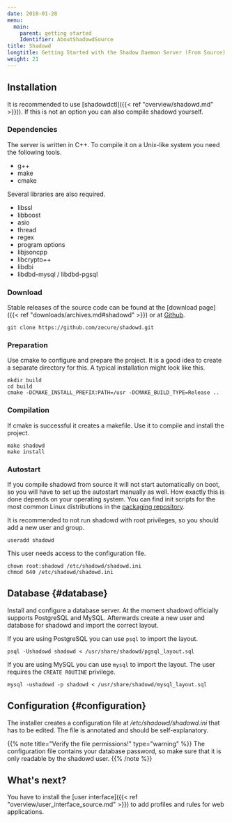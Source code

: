 ```yaml
---
date: 2018-01-28
menu:
  main:
    parent: getting started
    Identifier: AboutShadowdSource
title: Shadowd
longtitle: Getting Started with the Shadow Daemon Server (From Source)
weight: 21
---
```


## Installation

It is recommended to use [shadowdctl]({{< ref "overview/shadowd.md" >}})).
If this is not an option you can also compile shadowd yourself.

### Dependencies

The server is written in C++. To compile it on a Unix-like system you need the following tools.

 * g++
 * make
 * cmake

Several libraries are also required.

 * libssl
 * libboost
  * asio
  * thread
  * regex
  * program options
 * libjsoncpp
 * libcrypto++
 * libdbi
 * libdbd-mysql / libdbd-pgsql

### Download

Stable releases of the source code can be found at the [download page]({{< ref "downloads/archives.md#shadowd" >}}) or at <a target="_blank" href="https://github.com/zecure/shadowd">Github</a>.

    git clone https://github.com/zecure/shadowd.git

### Preparation

Use cmake to configure and prepare the project.
It is a good idea to create a separate directory for this.
A typical installation might look like this.

    mkdir build
    cd build
    cmake -DCMAKE_INSTALL_PREFIX:PATH=/usr -DCMAKE_BUILD_TYPE=Release ..

### Compilation

If cmake is successful it creates a makefile.
Use it to compile and install the project.

    make shadowd
    make install

### Autostart

If you compile shadowd from source it will not start automatically on boot, so you will have to set up the autostart manually as well.
How exactly this is done depends on your operating system.
You can find init scripts for the most common Linux distributions in the [packaging repository](https://github.com/zecure/packaging).

It is recommended to not run shadowd with root privileges, so you should add a new user and group.

    useradd shadowd

This user needs access to the configuration file.

    chown root:shadowd /etc/shadowd/shadowd.ini
    chmod 640 /etc/shadowd/shadowd.ini

## Database {#database}

Install and configure a database server.
At the moment shadowd officially supports PostgreSQL and MySQL.
Afterwards create a new user and database for shadowd and import the correct layout.

If you are using PostgreSQL you can use `psql` to import the layout.

    psql -Ushadowd shadowd < /usr/share/shadowd/pgsql_layout.sql

If you are using MySQL you can use `mysql` to import the layout. The user requires the `CREATE ROUTINE` privilege.

    mysql -ushadowd -p shadowd < /usr/share/shadowd/mysql_layout.sql

## Configuration {#configuration}

The installer creates a configuration file at */etc/shadowd/shadowd.ini* that has to be edited.
The file is annotated and should be self-explanatory.

{{% note title="Verify the file permissions!" type="warning" %}}
The configuration file contains your database password, so make sure that it is only readable by the shadowd user.
{{% /note %}}

## What's next?
You have to install the [user interface]({{< ref "overview/user_interface_source.md" >}}) to add profiles and rules for web applications.
